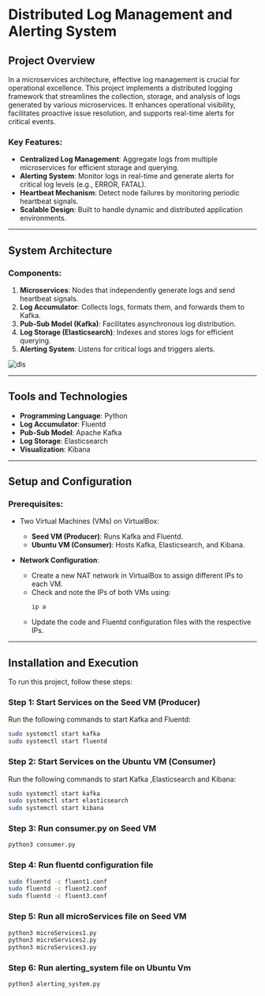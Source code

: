 # Distributed Log Management and Alerting System

## Project Overview

In a microservices architecture, effective log management is crucial for operational excellence. This project implements a distributed logging framework that streamlines the collection, storage, and analysis of logs generated by various microservices. It enhances operational visibility, facilitates proactive issue resolution, and supports real-time alerts for critical events.

### Key Features:
- **Centralized Log Management**: Aggregate logs from multiple microservices for efficient storage and querying.
- **Alerting System**: Monitor logs in real-time and generate alerts for critical log levels (e.g., ERROR, FATAL).
- **Heartbeat Mechanism**: Detect node failures by monitoring periodic heartbeat signals.
- **Scalable Design**: Built to handle dynamic and distributed application environments.

---

## System Architecture

### Components:
1. **Microservices**: Nodes that independently generate logs and send heartbeat signals.
2. **Log Accumulator**: Collects logs, formats them, and forwards them to Kafka.
3. **Pub-Sub Model (Kafka)**: Facilitates asynchronous log distribution.
4. **Log Storage (Elasticsearch)**: Indexes and stores logs for efficient querying.
5. **Alerting System**: Listens for critical logs and triggers alerts.

![dls](https://github.com/user-attachments/assets/14d2d2d5-12b6-4819-b388-3b2f4810d209)

---

## Tools and Technologies

- **Programming Language**: Python
- **Log Accumulator**: Fluentd
- **Pub-Sub Model**: Apache Kafka
- **Log Storage**: Elasticsearch
- **Visualization**: Kibana

---

## Setup and Configuration

### Prerequisites:
- Two Virtual Machines (VMs) on VirtualBox:
  - **Seed VM (Producer)**: Runs Kafka and Fluentd.
  - **Ubuntu VM (Consumer)**: Hosts Kafka, Elasticsearch, and Kibana.

- **Network Configuration**:
  - Create a new NAT network in VirtualBox to assign different IPs to each VM.
  - Check and note the IPs of both VMs using:
    ```bash
    ip a
    ```
  - Update the code and Fluentd configuration files with the respective IPs.

---

## Installation and Execution

To run this project, follow these steps:

### Step 1: Start Services on the Seed VM (Producer)
Run the following commands to start Kafka and Fluentd:
```bash
sudo systemctl start kafka
sudo systemctl start fluentd
```
### Step 2: Start Services on the Ubuntu VM (Consumer)
Run the following commands to start Kafka ,Elasticsearch and Kibana:
```bash
sudo systemctl start kafka 
sudo systemctl start elasticsearch 
sudo systemctl start kibana
```
### Step 3: Run consumer.py on Seed VM
```bash
python3 consumer.py
```
### Step 4: Run fluentd configuration file
```bash
sudo fluentd -c fluent1.conf
sudo fluentd -c fluent2.conf
sudo fluentd -c fluent3.conf
```
### Step 5: Run all microServices file on Seed VM 
```bash
python3 microServices1.py
python3 microServices2.py
python3 microServices3.py
```
### Step 6: Run alerting_system file on Ubuntu Vm
```bash
python3 alerting_system.py
```
